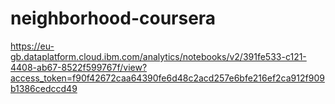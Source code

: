# neighborhood-coursera

https://eu-gb.dataplatform.cloud.ibm.com/analytics/notebooks/v2/391fe533-c121-4408-ab67-8522f599767f/view?access_token=f90f42672caa64390fe6d48c2acd257e6bfe216ef2ca912f909b1386cedccd49
